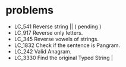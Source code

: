 # problems 

- LC_541  Reverse string ||       ( pending )
- LC_917  Reverse only letters.
- LC_345  Reverse vowels of strings.
- LC_1832 Check if the sentence is Pangram.
- LC_242  Valid Anagram.
- LC_3330 Find the original Typed String |